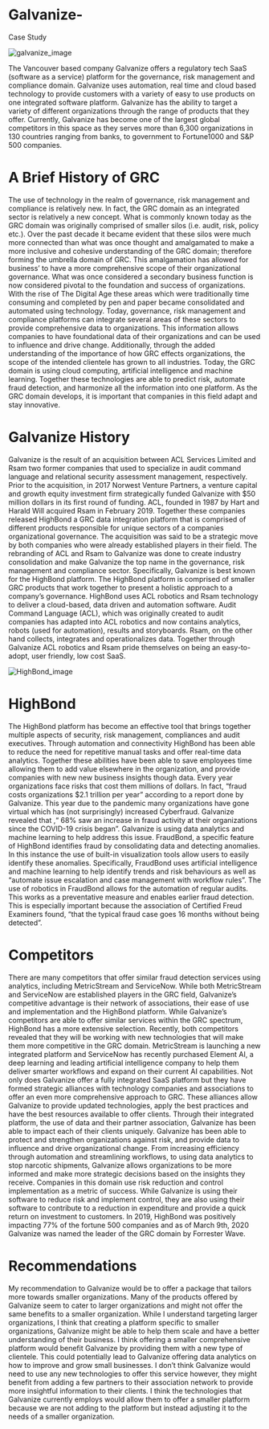 # Galvanize-
Case Study 

![galvanize_image](https://user-images.githubusercontent.com/73208140/101224981-3e00d600-365e-11eb-87ac-83f0bfec9e7a.png)

The Vancouver based company Galvanize offers a regulatory tech SaaS (software as a service) platform for the governance, risk management and compliance domain. Galvanize uses automation, real time and cloud based technology to provide customers with a variety of easy to use products on one integrated software platform. Galvanize has the ability to target a variety of different organizations through the range of products that they offer. Currently, Galvanize has become one of the largest global competitors in this space as they serves more than 6,300 organizations in 130 countries ranging from banks, to government to Fortune1000 and S&P 500 companies. 
# A Brief History of GRC
The use of technology in the realm of governance, risk management and compliance is relatively new. In fact, the GRC domain as an integrated sector is relatively a new concept. What is commonly known today as the GRC  domain was originally comprised of smaller silos (i.e. audit, risk, policy etc.). Over the past decade it became evident that these silos were much more connected than what was once thought and amalgamated to make a more inclusive and cohesive understanding of the GRC domain; therefore forming the umbrella domain of GRC. This amalgamation has allowed for business’ to have a more comprehensive scope of their organizational governance. What was once considered a secondary business function is now considered pivotal to the foundation and success of organizations.
With the rise of The Digital Age these areas which were traditionally time consuming and completed by pen and paper became consolidated and automated using technology. Today, governance, risk management and compliance platforms can integrate several areas of these sectors to provide comprehensive data to organizations. This information allows companies to have foundational data of their organizations and can be used to influence and drive change. Additionally, through the added understanding of the importance of how GRC effects organizations, the scope of the intended clientele has grown to all industries. 
Today, the GRC domain is using cloud computing, artificial intelligence and machine learning. Together these technologies are able to predict risk, automate fraud detection, and harmonize all the information into one platform. As the GRC domain develops, it is important that companies in this field adapt and stay innovative.

# Galvanize History 
Galvanize is the result of an acquisition between ACL Services Limited and Rsam two former companies that used to specialize in audit command language and relational security assessment management, respectively. Prior to the acquisition, in 2017 Norwest Venture Partners, a venture capital and growth equity investment firm strategically funded Galvanize with $50 million dollars in its first round of funding.
 ACL, founded in 1987 by Hart and Harald Will acquired Rsam in February 2019. Together these companies released HighBond a GRC data integration platform that is comprised of different products responsible for unique sectors of a companies organizational governance. The acquisition was said to be a strategic move by both companies who were already established players in their field. The rebranding of ACL and Rsam to Galvanize was done to create industry consolidation and make Galvanize the top name in the governance, risk management and compliance sector. 
Specifically, Galvanize is best known for the HighBond platform. The HighBond platform is comprised of smaller GRC products that work together to present a holistic approach to a company’s governance. HighBond uses ACL robotics and Rsam technology to deliver a cloud-based, data driven and automation software. Audit Command Language (ACL), which was originally created to audit companies has adapted into ACL robotics and now contains analytics, robots (used for automation), results and storyboards. Rsam, on the other hand collects, integrates and operationalizes data. Together through Galvanize ACL robotics and Rsam pride themselves on being an easy-to-adopt, user friendly, low cost SaaS. 

![HighBond_image](https://user-images.githubusercontent.com/73208140/101225081-89b37f80-365e-11eb-8ba3-b34aff427f8f.png)
# HighBond 
The HighBond platform has become an effective tool that brings together multiple aspects of security, risk management, compliances and audit executives. Through automation and connectivity HighBond has been able to reduce the need for repetitive manual tasks and offer real-time data analytics. Together these abilities have been able to save employees time allowing them to add value elsewhere in the organization, and provide companies with new new business insights though data.
Every year organizations face risks that cost them millions of dollars. In fact, “fraud costs organizations $2.1 trillion per year” according to a report done by Galvanize. This year due to the pandemic many organizations have gone virtual which has (not surprisingly) increased Cyberfraud. Galvanize revealed that ,“ 68% saw an increase in fraud activity at their organizations since the COVID-19 crisis began”.
Galvanize is using data analytics and machine learning to help address this issue. FraudBond, a specific feature of HighBond identifies fraud by consolidating data and detecting anomalies. In this instance the use of built-in visualization tools allow users to easily identify these anomalies. Specifically, FraudBond uses artificial intelligence and machine learning to help identify trends and risk behaviours as well as “automate issue escalation and case management with workflow rules”. The use of robotics in FraudBond allows for the automation of regular audits. This works as a preventative measure and enables earlier fraud detection. This is especially important because the association of Certified Freud Examiners found, “that the typical fraud case goes 16 months without being detected”. 

# Competitors
There are many competitors that offer similar fraud detection services using analytics, including MetricStream and ServiceNow. While both MetricStream and ServiceNow are established players in the GRC field, Galvanize’s competitive advantage is their network of associations, their ease of use and implementation and the HighBond platform. While Galvanize’s competitors are able to offer similar services within the GRC spectrum, HighBond has a more extensive selection. Recently, both competitors revealed that they will be working with new technologies that will make them more competitive in the GRC domain. MetricStream is launching a new integrated platform and ServiceNow has recently purchased Element AI, a deep learning and leading artificial intelligence company to help them deliver smarter workflows and expand on their current AI capabilities. 
Not only does Galvanize offer a fully integrated SaaS platform but they have formed strategic alliances with technology companies and associations to offer an even more comprehensive approach to GRC. These alliances allow Galvanize to provide updated technologies, apply the best practices and have the best resources available to offer clients. Through their integrated platform, the use of data and their partner association, Galvanize has been able to impact each of their clients uniquely. Galvanize has been able to protect and strengthen organizations against risk, and provide data to influence and drive organizational change. From increasing efficiency through automation and streamlining workflows, to using data analytics to stop narcotic shipments, Galvanize allows organizations to be more informed and make more strategic decisions based on the insights they receive. 
Companies in this domain use risk reduction and control implementation as a metric of success. While Galvanize is using their software to reduce risk and implement control, they are also using their software to contribute to a reduction in expenditure and provide a quick return on investment to customers. In 2019, HighBond was positively impacting 77% of the fortune 500 companies and as of March 9th, 2020 Galvanize was named the leader of the GRC domain by Forrester Wave.

# Recommendations 
My recommendation to Galvanize would be to offer a package that tailors more towards smaller organizations. Many of the products offered by Galvanize seem to cater to larger organizations and might not offer the same benefits to a smaller organization. While I understand targeting larger organizations, I think that creating a platform specific to smaller organizations, Galvanize might be able to help them scale and have a better understanding of their business. I think offering a smaller comprehensive platform would benefit Galvanize by providing them with a new type of clientele. This could potentially lead to Galvanize offering data analytics on how to improve and grow small businesses.  I don’t think Galvanize would need to use any new technologies to offer this service however, they might benefit from adding a few partners to their association network to provide more insightful information to their clients. I think the technologies that Galvanize currently employs would allow them to offer a smaller platform because we are not adding to the platform but instead adjusting it to the needs of a smaller organization. 
